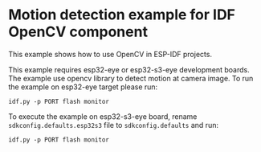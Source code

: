 # Motion detection example for IDF OpenCV component

This example shows how to use OpenCV in ESP-IDF projects.

This example requires esp32-eye or esp32-s3-eye development boards. The example use opencv library to detect motion 
at camera image.
To run the example on esp32-eye target please run:

```
idf.py -p PORT flash monitor
```

To execute the example on esp32-s3-eye board, rename `sdkconfig.defaults.esp32s3` file to `sdkconfig.defaults` and run:

```
idf.py -p PORT flash monitor
```
